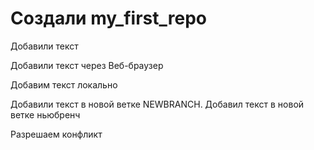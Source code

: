 ﻿#  Создали my_first_repo

Добавили текст

Добавили текст через Веб-браузер

Добавим текст локально

Добавили текст в новой ветке NEWBRANCH.
Добавил текст в новой ветке ньюбренч

Разрешаем конфликт
